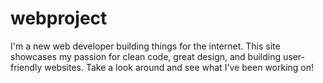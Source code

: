 # webproject
I'm a new web developer building things for the internet. This site showcases my passion for clean code, great design, and building user-friendly websites. Take a look around and see what I've been working on!
